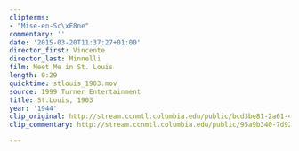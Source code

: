 ```yaml
---
clipterms:
- "Mise-en-Sc\xE8ne"
commentary: ''
date: '2015-03-20T11:37:27+01:00'
director_first: Vincente
director_last: Minnelli
film: Meet Me in St. Louis
length: 0:29
quicktime: stlouis_1903.mov
source: 1999 Turner Entertainment
title: St.Louis, 1903
year: '1944'
clip_original: http://stream.ccnmtl.columbia.edu/public/bcd3be81-2a61-4812-b198-e86bc51b60a2-012_stlouis_FLG-mp4-aac-480w-850kbps-ffmpeg.mp4
clip_commentary: http://stream.ccnmtl.columbia.edu/public/95a9b340-7d92-4ff9-9561-08bdc481c18f-012_stlouis_commentary_FLG-mp4-aac-480w-850kbps-ffmpeg.mp4

---
```

